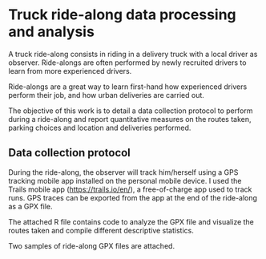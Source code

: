 # Truck ride-along data processing and analysis
A truck ride-along consists in riding in a delivery truck with a local driver as observer. Ride-alongs are often performed by newly recruited drivers to learn from more experienced drivers.

Ride-alongs are a great way to learn first-hand how experienced drivers perform their job, and how urban deliveries are carried out. 

The objective of this work is to detail a data collection protocol to perform during a ride-along and report quantitative measures on the routes taken, parking choices and location and deliveries performed.

## Data collection protocol
During the ride-along, the observer will track him/herself using a GPS tracking mobile app installed on the personal mobile device. I used the Trails mobile app (https://trails.io/en/), a free-of-charge app used to track runs. GPS traces can be exported from the app at the end of the ride-along as a GPX file.

The attached R file contains code to analyze the GPX file and visualize the routes taken and compile different descriptive statistics.

Two samples of ride-along GPX files are attached.
